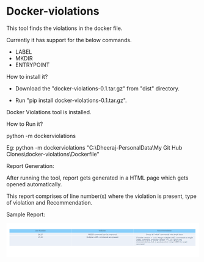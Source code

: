 # Docker-violations

This tool finds the violations in the docker file.

Currently it has support for the below commands.

- LABEL
- MKDIR
- ENTRYPOINT

How to install it?

  - Download the "docker-violations-0.1.tar.gz" from "dist" directory.
  
  - Run "pip install docker-violations-0.1.tar.gz".

Docker Violations tool is installed.

How to Run it?

  python -m dockerviolations <Path of the Dockerfile in which violations to be found>
  
  Eg: python -m dockerviolations "C:\Dheeraj-PersonalData\My Git Hub Clones\docker-violations\Dockerfile"

Report Generation:

  After running the tool, report gets generated in a HTML page which gets opened automatically.
	
  This report comprises of line number(s) where the violation is present, type of violation and Recommendation.

Sample Report:

  ![](resources/images/sample_report.png)
